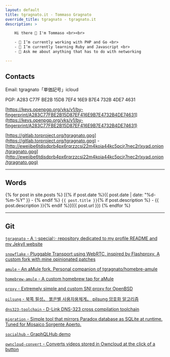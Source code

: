 ```yaml
---
layout: default
title: tgragnato.it - Tommaso Gragnato
override_title: tgragnato - tgragnato.it
description: >

    Hi there 👋 I'm Tommaso <br><br>

    - 🔭 I’m currently working with PHP and Go <br>
    - 🌱 I’m currently learning Ruby and Javascript <br>
    - 💬 Ask me about anything that has to do with networking

---
```


## Contacts

Email: tgragnato「単価記号」icloud

PGP: A283 C77F BE2B 15D8 7EF4 16E9 B7E4 732B 4DE7 4631

[https://keys.openpgp.org/vks/v1/by-fingerprint/A283C77FBE2B15D87EF416E9B7E4732B4DE74631](https://keys.openpgp.org/vks/v1/by-fingerprint/A283C77FBE2B15D87EF416E9B7E4732B4DE74631)

[https://gitlab.torproject.org/tgragnato.gpg](https://gitlab.torproject.org/tgragnato.gpg) - [http://eweiibe6tdjsdprb4px6rqrzzcsi22m4koia44kc5pcjr7nec2rlxyad.onion/tgragnato.gpg](http://eweiibe6tdjsdprb4px6rqrzzcsi22m4koia44kc5pcjr7nec2rlxyad.onion/tgragnato.gpg)

---

## Words

{% for post in site.posts %}
[{% if post.date %}{{ post.date | date: "%d-%m-%Y" }} - {% endif %} `{{ post.title }}`{% if post.description %} - {{ post.description }}{% endif %}]({{ post.url }})
{% endfor %}

---

## Git

[`tgragnato` - A ✨special✨ repository dedicated to my profile README and my Jekyll website](https://github.com/tgragnato/tgragnato)

[`snowflake` - Pluggable Transport using WebRTC, inspired by Flashproxy. A custom fork with mine opinionated patches](https://github.com/tgragnato/snowflake)

[`amule` - An aMule fork. Personal companion of tgragnato/homebre-amule](https://github.com/tgragnato/amule)

[`homebrew-amule` - A custom homebrew tap for aMule](https://github.com/tgragnato/homebrew-amule)

[`proxy` - Extremely simple and custom SNI proxy for OpenBSD](https://github.com/tgragnato/proxy)

[`pilsung` - 북쪽 필성。 붉은별 사용자용체계。 pilsung 암호화 알고리즘](https://github.com/tgragnato/pilsung)

[`dns323-toolchain` - D-Link DNS-323 cross compilation toolchain](https://github.com/tgragnato/dns323-toolchain)

[`migration` - Simple tool that mirrors Paradox database as SQLite at runtime. Tuned for Mosaico Sorgente Aperto.](https://github.com/tgragnato/migration)

[`socialhub` - GraphQLHub demo](https://github.com/tgragnato/socialhub)

[`owncloud-convert` - Converts videos stored in Owncloud at the click of a button](https://github.com/tgragnato/owncloud-convert)
